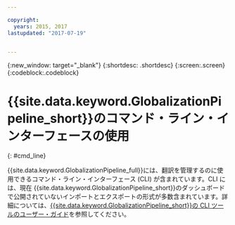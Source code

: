 ```yaml
---

copyright:
  years: 2015, 2017
lastupdated: "2017-07-19"


---
```


{:new_window: target="_blank"}
{:shortdesc: .shortdesc}
{:screen:.screen}
{:codeblock:.codeblock}

# {{site.data.keyword.GlobalizationPipeline_short}}のコマンド・ライン・インターフェースの使用
{: #cmd_line}

{{site.data.keyword.GlobalizationPipeline_full}}には、翻訳を管理するのに使用できるコマンド・ライン・インターフェース (CLI) が含まれています。CLI には、現在
{{site.data.keyword.GlobalizationPipeline_short}}のダッシュボードで公開されていないインポートとエクスポートの形式が多数含まれています。詳細については、[{{site.data.keyword.GlobalizationPipeline_short}}の CLI ツールのユーザー・ガイド](https://github.com/IBM-Bluemix/gp-java-tools/tree/f89b577481dd7973d751dc5baca54a196efafc98/gp-cli)を参照してください。

